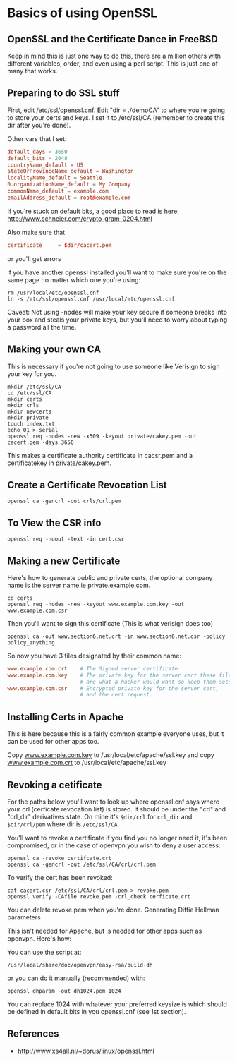 # Basics of using OpenSSL
## OpenSSL and the Certificate Dance in FreeBSD

Keep in mind this is just one way to do this, there are a million others with different variables, order, and even using a perl script. This is just one of many that works.


## Preparing to do SSL stuff

First, edit /etc/ssl/openssl.cnf. Edit "dir = ./demoCA" to where you're going to store your certs and keys. I set it to /etc/ssl/CA (remember to create this dir after you're done).

Other vars that I set:

```conf
default_days = 3650
default_bits = 2048
countryName_default = US
stateOrProvinceName_default = Washington
localityName_default = Seattle
0.organizationName_default = My Company
commonName_default = example.com
emailAddress_default = root@example.com
```

If you're stuck on default bits, a good place to read is here: http://www.schneier.com/crypto-gram-0204.html

Also make sure that

```conf
certificate     = $dir/cacert.pem
```

or you'll get errors

if you have another openssl installed you'll want to make sure you're on the same page no matter which one you're using:

```shell
rm /usr/local/etc/openssl.cnf
ln -s /etc/ssl/openssl.cnf /usr/local/etc/openssl.cnf
```

Caveat: Not using -nodes will make your key secure if someone breaks into your box and steals your private keys, but you'll need to worry about typing a password all the time.

## Making your own CA

This is necessary if you're not going to use someone like Verisign to sign your key for you.

```shell
mkdir /etc/ssl/CA
cd /etc/ssl/CA
mkdir certs
mkdir crls
mkdir newcerts
mkdir private
touch index.txt
echo 01 > serial
openssl req -nodes -new -x509 -keyout private/cakey.pem -out cacert.pem -days 3650
```

This makes a certificate authority certificate in cacsr.pem and a certificatekey in private/cakey.pem.


## Create a Certificate Revocation List

```shell
openssl ca -gencrl -out crls/crl.pem
```

## To View the CSR info

```shell 
openssl req -noout -text -in cert.csr
```

## Making a new Certificate

Here's how to generate public and private certs, the optional company name is the server name ie private.example.com.

```shell
cd certs
openssl req -nodes -new -keyout www.example.com.key -out www.example.com.csr
```

Then you'll want to sign this certificate (This is what verisign does too)

```shell
openssl ca -out www.section6.net.crt -in www.section6.net.csr -policy policy_anything
```

So now you have 3 files designated by their common name:
```conf
www.example.com.crt    # The Signed server certificate
www.example.com.key    # The private key for the server cert these files
                       # are what a hacker would want so keep them secure.
www.example.com.csr    # Encrypted private key for the server cert,
                       # and the cert request.
```
## Installing Certs in Apache

This is here because this is a fairly common example everyone uses, but it can be used for other apps too.

Copy www.example.com.key to /usr/local/etc/apache/ssl.key
and copy www.example.com.crt to /usr/local/etc/apache/ssl.key


## Revoking a cetificate

For the paths below you'll want to look up where openssl.cnf says where your crl (cerficate revocation list) is stored. It should be under the "crl" and "crl_dir" derivatives state. On mine it's `$dir/crl` for `crl_dir` and `$dir/crl/pem` where dir is `/etc/ssl/CA`

You'll want to revoke a certificate if you find you no longer need it, it's been compromised, or in the case of openvpn you wish to deny a user access:

```shell
openssl ca -revoke certifcate.crt
openssl ca -gencrl -out /etc/ssl/CA/crl/crl.pem
```

To verify the cert has been revoked:

```shell
cat cacert.csr /etc/ssl/CA/crl/crl.pem > revoke.pem
openssl verify -CAfile revoke.pem -crl_check cerficate.crt
```

You can delete revoke.pem when you're done.
Generating Diffie Hellman parameters

This isn't needed for Apache, but is needed for other apps such as openvpn. Here's how:

You can use the script at:

```shell
/usr/local/share/doc/openvpn/easy-rsa/build-dh
```

or you can do it manually (recommended) with:

```shell
openssl dhparam -out dh1024.pem 1024
```

You can replace 1024 with whatever your preferred keysize is which should be defined in default bits in you openssl.cnf (see 1st section).

## References

* http://www.xs4all.nl/~dorus/linux/openssl.html